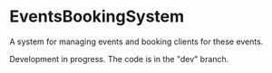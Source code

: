 # EventsBookingSystem
A system for managing events and booking clients for these events.

Development in progress.
The code is in the "dev" branch.
